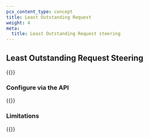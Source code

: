 ```yaml
---
pcx_content_type: concept
title: Least Outstanding Request
weight: 4
meta:
  title: Least Outstanding Request steering
---
```


## Least Outstanding Request Steering

{{<render file="_least-outstanding-request-steering-definition.md">}}

### Configure via the API

{{<render file="_least-outstanding-request-steering-configuration.md">}}

### Limitations

{{<render file="_least-outstanding-request-steering-limitations.md">}}